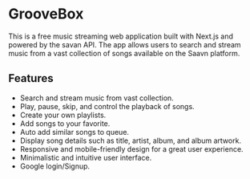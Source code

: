 # GrooveBox
This is a free music streaming web application built with Next.js and powered by the savan API. The app allows users to search and stream music from a vast collection of songs available on the Saavn platform.


## Features
- Search and stream music from vast collection.
- Play, pause, skip, and control the playback of songs.
- Create your own playlists.
- Add songs to your favorite.
- Auto add similar songs to queue.
- Display song details such as title, artist, album, and album artwork.
- Responsive and mobile-friendly design for a great user experience.
- Minimalistic and intuitive user interface.
- Google login/Signup.
